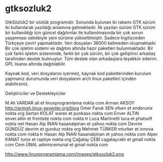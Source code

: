 gtksozluk2
==========

GtkSözlük2 bir sözlük programıdır. Sonunda bulunan iki rakamı GTK sürüm iki kullanılarak yazıldığı anlamına gelmektedir. İlk yazılan sürüm GTK sürüm bir kullanıldığı için güncel dağıtımlar ile kullanılmasında bir çok sorun yaşanması sebebiyle yeni sürüme yükseltilmiştir. Sadece İngilizceden Türkçeye çeviri yapmaktadır.
Veri dosyaları 36000 kelimeden oluşmaktadır. Bir çok işletim sistemi ve dağıtım altında hazır paketleri bulunmaktadır. Bir çok farklı işletim sisteminde, farklı bir çok sürüm, bir çok geliştirici arkadaş tarafından destek bulmuştur. Tüm destek olan arkadaşlara teşekkür ederim. GPL lisansı altında dağıtılabilir.

Kaynak kod, veri dosyalarını içermez, kaynak kod paketlerinden kurulum yapmanız durumunda veri dosyalarını arch linux paketleri içinden alabilirsiniz.

Geliştiriciler ve Destekleyiciler

M.Ali VARDAR ali et linuxprogramlama nokta com
Arman AKSOY http://armish.linux-sevenler.org/blog
Omer Faruk SEN ofsen et enderunix nokta org
Sertan KOLAT warex et punkass nokta com
Enver ALTIN enver.altin et frontsite nokta com nokta tr
Luca Martinetti luca et phatsoft nokta net
Hasan Alp İNAN hasanalpinan et yahoo nokta com
Devrim GÜNDÜZ devrim et gunduz nokta org
Mehmet TÜRKER mturker et innova nokta com nokta tr
Hasan Alp İNAN hasanalpinan et yahoo nokta com
Alper KANAT tunix et raptiye nokta org
Çağatay ÇEBİ cagataycebi et gmail nokta com
Cem ÜNAL admincemunal et gmail nokta com


http://www.linuxprogramlama.com/images/gtksozluk2.png
